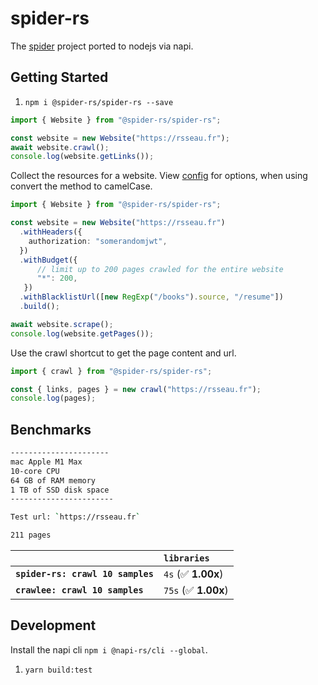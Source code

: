 # spider-rs

The [spider](https://github.com/spider-rs/spider) project ported to nodejs via napi.

## Getting Started

1. `npm i @spider-rs/spider-rs --save`

```ts
import { Website } from "@spider-rs/spider-rs";

const website = new Website("https://rsseau.fr");
await website.crawl();
console.log(website.getLinks());
```

Collect the resources for a website. View [config](https://docs.rs/spider/latest/spider/website/struct.Website.html) for options, when using convert the method to camelCase.

```ts
import { Website } from "@spider-rs/spider-rs";

const website = new Website("https://rsseau.fr")
  .withHeaders({
    authorization: "somerandomjwt",
  })
  .withBudget({
      // limit up to 200 pages crawled for the entire website
      "*": 200,
   })
  .withBlacklistUrl([new RegExp("/books").source, "/resume"])
  .build();

await website.scrape();
console.log(website.getPages());
```

Use the crawl shortcut to get the page content and url.

```ts
import { crawl } from "@spider-rs/spider-rs";

const { links, pages } = new crawl("https://rsseau.fr");
console.log(pages);
```

## Benchmarks

```sh
----------------------
mac Apple M1 Max
10-core CPU
64 GB of RAM memory
1 TB of SSD disk space
-----------------------

Test url: `https://rsseau.fr`

211 pages
```

|                                   | `libraries`          |
| :-------------------------------- | :------------------- |
| **`spider-rs: crawl 10 samples`** | `4s` (✅ **1.00x**)  |
| **`crawlee: crawl 10 samples`**   | `75s` (✅ **1.00x**) |

## Development

Install the napi cli `npm i @napi-rs/cli --global`.

1. `yarn build:test`
